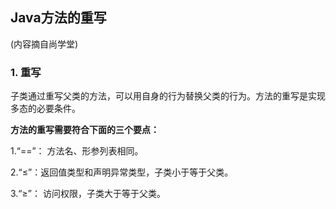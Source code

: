 ## Java方法的重写

(内容摘自尚学堂)

### 1. 重写

子类通过重写父类的方法，可以用自身的行为替换父类的行为。方法的重写是实现多态的必要条件。

**方法的重写需要符合下面的三个要点：**

   1.“==”： 方法名、形参列表相同。

   2.“≤”：返回值类型和声明异常类型，子类小于等于父类。

   3.“≥”： 访问权限，子类大于等于父类。

